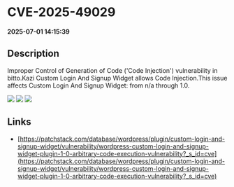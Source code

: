 # CVE-2025-49029

**2025-07-01 14:15:39**

## Description
Improper Control of Generation of Code ('Code Injection') vulnerability in bitto.Kazi Custom Login And Signup Widget allows Code Injection.This issue affects Custom Login And Signup Widget: from n/a through 1.0.

![](https://img.shields.io/static/v1?label=Score&message=9.1&color=red)
![](https://img.shields.io/static/v1?label=Severity&message=CRITICAL&color=red)
![](https://img.shields.io/static/v1?label=CWE&message=RCE&color=green)

## Links
- [https://patchstack.com/database/wordpress/plugin/custom-login-and-signup-widget/vulnerability/wordpress-custom-login-and-signup-widget-plugin-1-0-arbitrary-code-execution-vulnerability?_s_id=cve](https://patchstack.com/database/wordpress/plugin/custom-login-and-signup-widget/vulnerability/wordpress-custom-login-and-signup-widget-plugin-1-0-arbitrary-code-execution-vulnerability?_s_id=cve)
